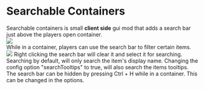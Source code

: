 # Searchable Containers
Searchable containers is small <b>client side</b> gui mod that adds a search bar just above the players open container.  
![](https://i.imgur.com/UZBmZaO.png)  
While in a container, players can use the search bar to filter certain items.  
![](https://i.imgur.com/g8hMt7i.png)
Right clicking the search bar will clear it and select it for searching.  
Searching by default, will only search the item's display name. Changing the config option "searchTooltips" to true, will also search the items tooltips.  
The search bar can be hidden by pressing Ctrl + H while in a container. This can be changed in the options.